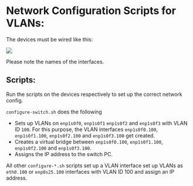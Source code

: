 # Network Configuration Scripts for VLANs:

The devices must be wired like this:

![](network-interface-topology.png)

Please note the names of the interfaces.

## Scripts:
Run the scripts on the devices respectively to set up the correct network config.

`configure-switch.sh` does the following
- Sets up VLANs on `enp1s0f0`, `enp1s0f1` `enp1s0f2` and `enp1s0f3` with VLAN ID `100`. For this purpose, the VLAN interfaces `enp1s0f0.100`, `enp1s0f1.100`, `enp1s0f2.100` and `enp1s0f3.100` get created.
- Creates a virtual bridge between `enp1s0f0.100`, `enp1s0f1.100`, `enp1s0f2.100` and `enp1s0f3.100`.
- Assigns the IP address to the switch PC.

All other `configure-*.sh` scripts set up a VLAN interface set up VLANs as `eth0.100` or `enp0s25.100` interfaces with VLAN ID 100 and assign an IP address.
